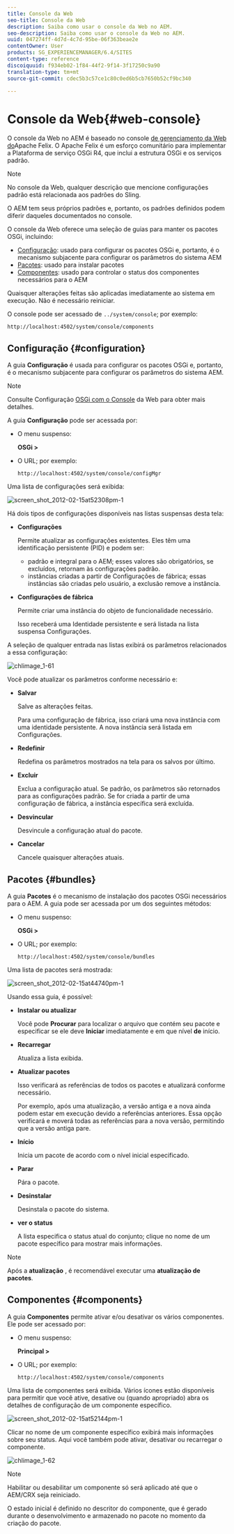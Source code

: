 ```yaml
---
title: Console da Web
seo-title: Console da Web
description: Saiba como usar o console da Web no AEM.
seo-description: Saiba como usar o console da Web no AEM.
uuid: 047274ff-4d7d-4c7d-95be-06f363beae2e
contentOwner: User
products: SG_EXPERIENCEMANAGER/6.4/SITES
content-type: reference
discoiquuid: f934eb02-1f84-44f2-9f14-3f17250c9a90
translation-type: tm+mt
source-git-commit: cdec5b3c57ce1c80c0ed6b5cb7650b52cf9bc340

---
```



# Console da Web{#web-console}

O console da Web no AEM é baseado no console [de gerenciamento da Web do](https://felix.apache.org/documentation/subprojects/apache-felix-web-console.html)Apache Felix. O Apache Felix é um esforço comunitário para implementar a Plataforma de serviço OSGi R4, que inclui a estrutura OSGi e os serviços padrão.

>[!NOTE]
>
>No console da Web, qualquer descrição que mencione configurações padrão está relacionada aos padrões do Sling.
>
>O AEM tem seus próprios padrões e, portanto, os padrões definidos podem diferir daqueles documentados no console.

O console da Web oferece uma seleção de guias para manter os pacotes OSGi, incluindo:

* [Configuração](#configuration): usado para configurar os pacotes OSGi e, portanto, é o mecanismo subjacente para configurar os parâmetros do sistema AEM
* [Pacotes](#bundles): usado para instalar pacotes
* [Componentes](#components): usado para controlar o status dos componentes necessários para o AEM

Quaisquer alterações feitas são aplicadas imediatamente ao sistema em execução. Não é necessário reiniciar.

O console pode ser acessado de `../system/console`; por exemplo:

`http://localhost:4502/system/console/components`

## Configuração {#configuration}

A guia **Configuração** é usada para configurar os pacotes OSGi e, portanto, é o mecanismo subjacente para configurar os parâmetros do sistema AEM.

>[!NOTE]
>
>Consulte Configuração [OSGi com o Console](/help/sites-deploying/configuring-osgi.md#osgi-configuration-with-the-web-console) da Web para obter mais detalhes.

A guia **Configuração** pode ser acessada por:

* O menu suspenso:

   **OSGi >**

* O URL; por exemplo:

   `http://localhost:4502/system/console/configMgr`

Uma lista de configurações será exibida:

![screen_shot_2012-02-15at52308pm-1](assets/screen_shot_2012-02-15at52308pm-1.png)

Há dois tipos de configurações disponíveis nas listas suspensas desta tela:

* **Configurações**

   Permite atualizar as configurações existentes. Eles têm uma identificação persistente (PID) e podem ser:

   * padrão e integral para o AEM; esses valores são obrigatórios, se excluídos, retornam às configurações padrão.
   * instâncias criadas a partir de Configurações de fábrica; essas instâncias são criadas pelo usuário, a exclusão remove a instância.

* **Configurações de fábrica**

   Permite criar uma instância do objeto de funcionalidade necessário.

   Isso receberá uma Identidade persistente e será listada na lista suspensa Configurações.

A seleção de qualquer entrada nas listas exibirá os parâmetros relacionados a essa configuração:

![chlimage_1-61](assets/chlimage_1-61.png)

Você pode atualizar os parâmetros conforme necessário e:

* **Salvar**

   Salve as alterações feitas.

   Para uma configuração de fábrica, isso criará uma nova instância com uma identidade persistente. A nova instância será listada em Configurações.

* **Redefinir**

   Redefina os parâmetros mostrados na tela para os salvos por último.

* **Excluir**

   Exclua a configuração atual. Se padrão, os parâmetros são retornados para as configurações padrão. Se for criada a partir de uma configuração de fábrica, a instância específica será excluída.

* **Desvincular**

   Desvincule a configuração atual do pacote.

* **Cancelar**

   Cancele quaisquer alterações atuais.

## Pacotes {#bundles}

A guia **Pacotes** é o mecanismo de instalação dos pacotes OSGi necessários para o AEM. A guia pode ser acessada por um dos seguintes métodos:

* O menu suspenso:

   **OSGi >**

* O URL; por exemplo:

   `http://localhost:4502/system/console/bundles`

Uma lista de pacotes será mostrada:

![screen_shot_2012-02-15at44740pm-1](assets/screen_shot_2012-02-15at44740pm-1.png)

Usando essa guia, é possível:

* **Instalar ou atualizar**

   Você pode **Procurar** para localizar o arquivo que contém seu pacote e especificar se ele deve **Iniciar** imediatamente e em que nível **de** início.

* **Recarregar**

   Atualiza a lista exibida.

* **Atualizar pacotes**

   Isso verificará as referências de todos os pacotes e atualizará conforme necessário.

   Por exemplo, após uma atualização, a versão antiga e a nova ainda podem estar em execução devido a referências anteriores. Essa opção verificará e moverá todas as referências para a nova versão, permitindo que a versão antiga pare.

* **Início**

   Inicia um pacote de acordo com o nível inicial especificado.

* **Parar**

   Pára o pacote.

* **Desinstalar**

   Desinstala o pacote do sistema.

* **ver o status**

   A lista especifica o status atual do conjunto; clique no nome de um pacote específico para mostrar mais informações.

>[!NOTE]
>
>Após a **atualização** , é recomendável executar uma **atualização de pacotes**.

## Componentes {#components}

A guia **Componentes** permite ativar e/ou desativar os vários componentes. Ele pode ser acessado por:

* O menu suspenso:

   **Principal >**

* O URL; por exemplo:

   `http://localhost:4502/system/console/components`

Uma lista de componentes será exibida. Vários ícones estão disponíveis para permitir que você ative, desative ou (quando apropriado) abra os detalhes de configuração de um componente específico.

![screen_shot_2012-02-15at52144pm-1](assets/screen_shot_2012-02-15at52144pm-1.png)

Clicar no nome de um componente específico exibirá mais informações sobre seu status. Aqui você também pode ativar, desativar ou recarregar o componente.

![chlimage_1-62](assets/chlimage_1-62.png)

>[!NOTE]
>
>Habilitar ou desabilitar um componente só será aplicado até que o AEM/CRX seja reiniciado.
>
>O estado inicial é definido no descritor do componente, que é gerado durante o desenvolvimento e armazenado no pacote no momento da criação do pacote.


